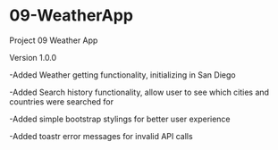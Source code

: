 # 09-WeatherApp
Project 09 Weather App


Version 1.0.0

-Added Weather getting functionality, initializing in San Diego

-Added Search history functionality, allow user to see which cities and countries were searched for

-Added simple bootstrap stylings for better user experience

-Added toastr error messages for invalid API calls